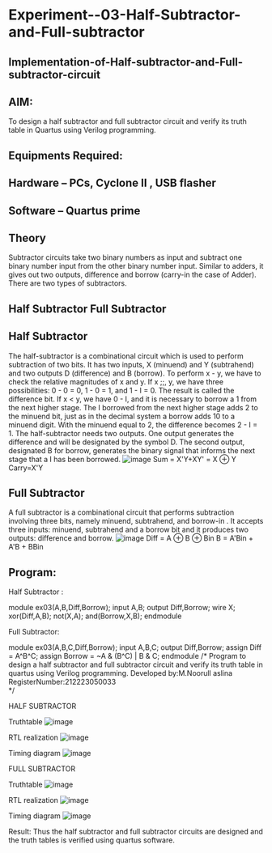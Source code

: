# Experiment--03-Half-Subtractor-and-Full-subtractor
## Implementation-of-Half-subtractor-and-Full-subtractor-circuit
## AIM:
To design a half subtractor and full subtractor circuit and verify its truth table in Quartus using Verilog programming.

## Equipments Required:
## Hardware – PCs, Cyclone II , USB flasher
## Software – Quartus prime
## Theory
Subtractor circuits take two binary numbers as input and subtract one binary number input from the other binary number input. Similar to adders, it gives out two outputs, difference and borrow (carry-in the case of Adder). There are two types of subtractors.

## Half Subtractor Full Subtractor
## Half Subtractor
The half-subtractor is a combinational circuit which is used to perform subtraction of two bits. It has two inputs, X (minuend) and Y (subtrahend) and two outputs D (difference) and B (borrow). To perform x - y, we have to check the relative magnitudes of x and y. If x ;;, y, we have three possibilities: 0 - 0 = 0, 1 - 0 = 1, and 1 - I = 0. The result is called the difference bit. If x < y, we have 0 - I, and it is necessary to borrow a 1 from the next higher stage. The I borrowed from the next higher stage adds 2 to the minuend bit, just as in the decimal system a borrow adds 10 to a minuend digit. With the minuend equal to 2, the difference becomes 2 - I = 1. The half-subtractor needs two outputs. One output generates the difference and will be designated by the symbol D. The second output, designated B for borrow, generates the binary signal that informs the next stage that a I has been borrowed.
![image](https://github.com/Aslina1315/Experiment--03-Half-Subtractor-and-Full-subtractor/assets/155459437/9c059aa0-21da-4078-94ec-12314aa8cea8)
Sum = X'Y+XY' = X ⊕ Y
Carry=X'Y

## Full Subtractor
A full subtractor is a combinational circuit that performs subtraction involving three bits, namely minuend, subtrahend, and borrow-in . It accepts three inputs: minuend, subtrahend and a borrow bit and it produces two outputs: difference and borrow. 
![image](https://github.com/Aslina1315/Experiment--03-Half-Subtractor-and-Full-subtractor/assets/155459437/c8dc0ec3-bd25-4642-8422-177204af2209)
Diff = A ⊕ B ⊕ Bin B = A'Bin + A'B + BBin

## Program:

Half Subtractor :

module ex03(A,B,Diff,Borrow);
input A,B;
output Diff,Borrow;
wire X;
xor(Diff,A,B);
not(X,A);
and(Borrow,X,B);
endmodule

Full Subtractor:

module ex03(A,B,C,Diff,Borrow);
input A,B,C;
output Diff,Borrow;
assign Diff = A^B^C;
assign Borrow = ~A & (B^C) | B & C;
endmodule
/*
Program to design a half subtractor and full subtractor circuit and verify its truth table in quartus using Verilog programming.
Developed by:M.Noorull aslina
RegisterNumber:212223050033  
*/

HALF SUBTRACTOR

Truthtable
![image](https://github.com/Aslina1315/Experiment--03-Half-Subtractor-and-Full-subtractor/assets/155459437/614643d5-8230-4f7b-bd9b-6bd46d122e38)


RTL realization
![image](https://github.com/Aslina1315/Experiment--03-Half-Subtractor-and-Full-subtractor/assets/155459437/0620d9c9-785b-407f-bdc6-35ca1f94b6c4)


Timing diagram
![image](https://github.com/Aslina1315/Experiment--03-Half-Subtractor-and-Full-subtractor/assets/155459437/ce0331d4-fc66-4628-8595-2fbc38f0617c)


FULL SUBTRACTOR

Truthtable
![image](https://github.com/Aslina1315/Experiment--03-Half-Subtractor-and-Full-subtractor/assets/155459437/fa170abc-416f-4665-89ad-cc70b61f8b3b)


RTL realization
![image](https://github.com/Aslina1315/Experiment--03-Half-Subtractor-and-Full-subtractor/assets/155459437/8308f2be-03d1-4c13-9a4d-3dfbc1e1caac)


Timing diagram
![image](https://github.com/Aslina1315/Experiment--03-Half-Subtractor-and-Full-subtractor/assets/155459437/a48effa7-638c-4bb4-925e-ebaa5f54ac2b)


Result:
Thus the half subtractor and full subtractor circuits are designed and the truth tables is verified using quartus software.


